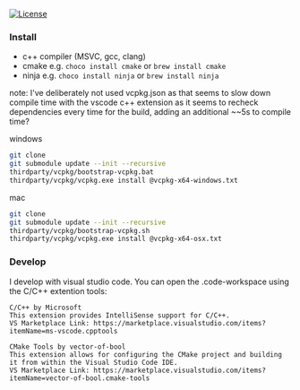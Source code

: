 [![License](https://img.shields.io/badge/License-Apache%202.0-blue.svg)](https://opensource.org/licenses/Apache-2.0)

### Install

- c++ compiler (MSVC, gcc, clang)
- cmake e.g. `choco install cmake` or `brew install cmake`
- ninja e.g. `choco install ninja` or `brew install ninja`

note: I've deliberately not used vcpkg.json as that seems
to slow down compile time with the vscode c++ extension
as it seems to recheck dependencies every time for the build,
adding an additional ~~5s to compile time?

windows
```bash 
git clone
git submodule update --init --recursive
thirdparty/vcpkg/bootstrap-vcpkg.bat
thirdparty/vcpkg/vcpkg.exe install @vcpkg-x64-windows.txt
```

mac
```bash
git clone
git submodule update --init --recursive
thirdparty/vcpkg/bootstrap-vcpkg.sh
thirdparty/vcpkg/vcpkg.exe install @vcpkg-x64-osx.txt
```

### Develop

I develop with visual studio code. You can open the .code-workspace using the C/C++ extention tools:

    C/C++ by Microsoft
    This extension provides IntelliSense support for C/C++.
    VS Marketplace Link: https://marketplace.visualstudio.com/items?itemName=ms-vscode.cpptools

    CMake Tools by vector-of-bool
    This extension allows for configuring the CMake project and building it from within the Visual Studio Code IDE.
    VS Marketplace Link: https://marketplace.visualstudio.com/items?itemName=vector-of-bool.cmake-tools

